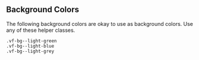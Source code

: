 ## Background Colors

The following background colors are okay to use as background colors. Use any of these helper classes.

```
.vf-bg--light-green
.vf-bg--light-blue
.vf-bg--light-grey
```

